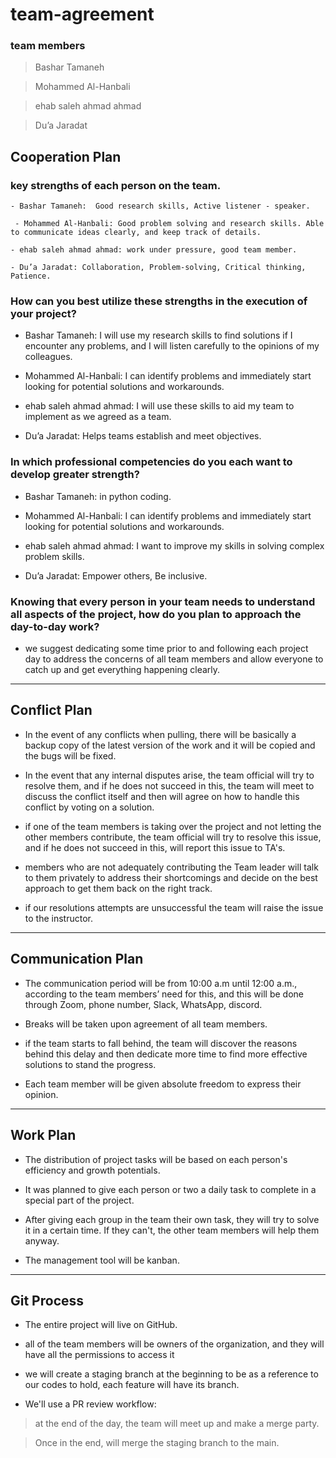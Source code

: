 # team-agreement


### team members 
> Bashar Tamaneh

> Mohammed Al-Hanbali

> ehab saleh ahmad ahmad

> Du’a Jaradat

## Cooperation Plan

### key strengths of each person on the team.
~~~
- Bashar Tamaneh:  Good research skills, Active listener - speaker.

 - Mohammed Al-Hanbali: Good problem solving and research skills. Able to communicate ideas clearly, and keep track of details.

- ehab saleh ahmad ahmad: work under pressure, good team member.

- Du’a Jaradat: Collaboration, Problem-solving, Critical thinking, Patience.
~~~

### How can you best utilize these strengths in the execution of your project?
- Bashar Tamaneh: I will use my research skills to find solutions if I encounter any problems, and I will listen carefully to the opinions of my colleagues.

 - Mohammed Al-Hanbali:  I can identify problems and immediately start looking for potential solutions and workarounds.

- ehab saleh ahmad ahmad: I will use these skills to aid my team to implement as we agreed as a team.

- Du’a Jaradat: Helps teams establish and meet objectives.

### In which professional competencies do you each want to develop greater strength?

- Bashar Tamaneh:   in python coding. 

- Mohammed Al-Hanbali: I can identify problems and immediately start looking for potential solutions and workarounds.

- ehab saleh ahmad ahmad: I want to improve my skills in solving complex problem skills.

- Du’a Jaradat: Empower others, Be inclusive.

### Knowing that every person in your team needs to understand all aspects of the project, how do you plan to approach the day-to-day work?
 
- we suggest dedicating some time prior to and following each project day to address the concerns of all team members and allow everyone to catch up and get everything happening clearly.


---

## Conflict Plan
- In the event of any conflicts when pulling, there will be basically a backup copy of the latest version of the work and it will be copied and the bugs will be fixed.

- In the event that any internal disputes arise, the team official will try to resolve them, and if he does not succeed in this, 
the team will meet to discuss the conflict itself and then will agree on how to handle this conflict by voting on a solution.

- if one of the team members is taking over the project and not letting the other members contribute, the team official will try to resolve this issue, and if he does not succeed in this, will report this issue to TA's.

- members who are not adequately contributing the Team leader will talk to them privately to address their shortcomings and decide on the best approach to get them back on the right track.

- if our resolutions attempts are unsuccessful the team will raise the issue to the instructor.
---

## Communication Plan

- The communication period will be from 10:00 a.m until 12:00 a.m., 
according to the team members’ need for this, and this will be done through Zoom, phone number, Slack, WhatsApp, discord.

- Breaks will be taken upon agreement of all team members.

-  if the team starts to fall behind, the team will discover the reasons behind this delay and then dedicate more time to find more effective solutions to stand the progress.

-  Each team member will be given absolute freedom to express their opinion.

---
## Work Plan


- The distribution of project tasks will be based on each person's efficiency and growth potentials.
- It was planned to give each person or two a daily task to complete in a special part of the project.

-  After giving each group in the team their own task, they will try to solve it in a certain time. If they can't, the other team members will help them anyway.

-  The management tool will be kanban.
---

## Git Process

-  The entire project will live on GitHub.
-  all of the team members will be owners of the organization, and they will have all the permissions to access it    
-  we will create a staging branch at the beginning to be as a reference to our codes to hold, each feature will have its branch.

- We'll use a PR review workflow:
> at the end of the day, the team will meet up and make a merge party.

> Once in the end, will merge the staging branch to the main.


